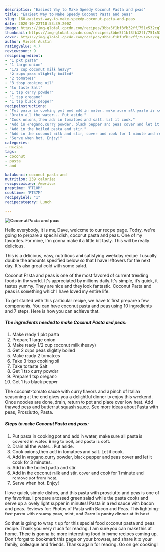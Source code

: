 ```yaml
---
description: "Easiest Way to Make Speedy Coconut Pasta and peas"
title: "Easiest Way to Make Speedy Coconut Pasta and peas"
slug: 160-easiest-way-to-make-speedy-coconut-pasta-and-peas
date: 2020-10-22T10:53:39.200Z
image: https://img-global.cpcdn.com/recipes/3bbe5f1bf3fb32ff/751x532cq70/coconut-pasta-and-peas-recipe-main-photo.jpg
thumbnail: https://img-global.cpcdn.com/recipes/3bbe5f1bf3fb32ff/751x532cq70/coconut-pasta-and-peas-recipe-main-photo.jpg
cover: https://img-global.cpcdn.com/recipes/3bbe5f1bf3fb32ff/751x532cq70/coconut-pasta-and-peas-recipe-main-photo.jpg
author: Violet Austin
ratingvalue: 4.7
reviewcount: 9
recipeingredient:
- "1 pkt pasta"
- "1 large onion"
- "1/2 cup coconut milk heavy"
- "2 cups peas slightly boiled"
- "2 tomatoes"
- "3 tbsp cooking oil"
- "to taste Salt"
- "1 tsp curry powder"
- "1 tsp oregano"
- "1 tsp black pepper"
recipeinstructions:
- "Put pasta in cooking pot and add in water, make sure all pasta is covered in water. Bring to boil, and pasta is soft."
- "Drain all the water... Put aside."
- "Cook onions,then add in tomatoes and salt. Let it cook."
- "Add in oregano,curry powder, black pepper and peas cover and let it cook for 3 minutes."
- "Add in the boiled pasta and stir."
- "Add in the coconut milk and stir, cover and cook for 1 minute and remove pot from heat."
- "Serve when hot. Enjoy!"
categories:
- Recipe
tags:
- coconut
- pasta
- and

katakunci: coconut pasta and 
nutrition: 239 calories
recipecuisine: American
preptime: "PT10M"
cooktime: "PT37M"
recipeyield: "1"
recipecategory: Lunch

---
```



![Coconut Pasta and peas](https://img-global.cpcdn.com/recipes/3bbe5f1bf3fb32ff/751x532cq70/coconut-pasta-and-peas-recipe-main-photo.jpg)

Hello everybody, it is me, Dave, welcome to our recipe page. Today, we're going to prepare a special dish, coconut pasta and peas. One of my favorites. For mine, I'm gonna make it a little bit tasty. This will be really delicious.

This is a delicious, easy, nutritious and satisfying weekday recipe. I usually double the amounts specified below so that I have leftovers for the next day. It&#39;s also great cold with some salad.

Coconut Pasta and peas is one of the most favored of current trending foods in the world. It's appreciated by millions daily. It's simple, it's quick, it tastes yummy. They are nice and they look fantastic. Coconut Pasta and peas is something which I have loved my entire life.


To get started with this particular recipe, we have to first prepare a few components. You can have coconut pasta and peas using 10 ingredients and 7 steps. Here is how you can achieve that.

<!--inarticleads1-->

##### The ingredients needed to make Coconut Pasta and peas:

1. Make ready 1 pkt pasta
1. Prepare 1 large onion
1. Make ready 1/2 cup coconut milk (heavy)
1. Get 2 cups peas slightly boiled
1. Make ready 2 tomatoes
1. Take 3 tbsp cooking oil
1. Take to taste Salt
1. Get 1 tsp curry powder
1. Prepare 1 tsp oregano
1. Get 1 tsp black pepper


The coconut-tomato sauce with curry flavors and a pinch of Italian seasoning at the end gives you a delightful dinner to enjoy this weekend. Once noodles are done, drain, return to pot and place over low heat. Add thawed peas and butternut squash sauce. See more ideas about Pasta with peas, Prosciutto, Pasta. 

<!--inarticleads2-->

##### Steps to make Coconut Pasta and peas:

1. Put pasta in cooking pot and add in water, make sure all pasta is covered in water. Bring to boil, and pasta is soft.
1. Drain all the water... Put aside.
1. Cook onions,then add in tomatoes and salt. Let it cook.
1. Add in oregano,curry powder, black pepper and peas cover and let it cook for 3 minutes.
1. Add in the boiled pasta and stir.
1. Add in the coconut milk and stir, cover and cook for 1 minute and remove pot from heat.
1. Serve when hot. Enjoy!


I love quick, simple dishes, and this pasta with prosciutto and peas is one of my favorites. I prepare a tossed green salad while the pasta cooks and serve up a lovely light supper in minutes! Pasta in a red sauce with bacon and peas. Reviews for: Photos of Pasta with Bacon and Peas. This lightning-fast pasta with creamy peas, mint, and Parm is pantry dinner at its best. 

So that is going to wrap it up for this special food coconut pasta and peas recipe. Thank you very much for reading. I am sure you can make this at home. There is gonna be more interesting food in home recipes coming up. Don't forget to bookmark this page on your browser, and share it to your family, colleague and friends. Thanks again for reading. Go on get cooking!
